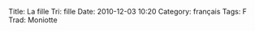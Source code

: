 Title: La fille
 Tri: fille
 Date: 2010-12-03 10:20
 Category: français
 Tags: F 
 Trad: Moniotte
 
